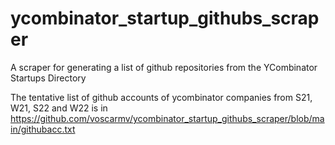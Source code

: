 # ycombinator_startup_githubs_scraper
A scraper for generating a list of github repositories from the YCombinator Startups Directory 

The tentative list of github accounts of ycombinator companies from S21, W21, S22 and W22 is in https://github.com/voscarmv/ycombinator_startup_githubs_scraper/blob/main/githubacc.txt
